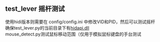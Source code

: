 ## test_lever 摇杆测试
使用hidi版本则需要在 config/config.ini 中修改VID和PID，然后可以测试摇杆    
确保test_lever.py的当前目录下有[hidapi.dll](https://github.com/libusb/hidapi)  
mouse_detect.py测试鼠标移动范围（仅用于模拟鼠标键盘的手台测试